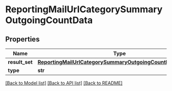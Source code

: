 # ReportingMailUrlCategorySummaryOutgoingCountData

## Properties
Name | Type | Description | Notes
------------ | ------------- | ------------- | -------------
**result_set** | [**ReportingMailUrlCategorySummaryOutgoingCountDataResultSet**](ReportingMailUrlCategorySummaryOutgoingCountDataResultSet.md) |  | [optional] 
**type** | **str** |  | [optional] 

[[Back to Model list]](../README.md#documentation-for-models) [[Back to API list]](../README.md#documentation-for-api-endpoints) [[Back to README]](../README.md)

